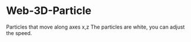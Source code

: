 # Web-3D-Particle
Particles that move along axes x,z The particles are white, you can adjust the speed.
